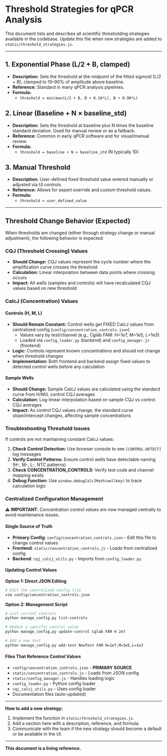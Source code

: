 # Threshold Strategies for qPCR Analysis

This document lists and describes all scientific thresholding strategies available in the codebase. Update this file when new strategies are added to `static/threshold_strategies.js`.

---

## 1. Exponential Phase (L/2 + B, clamped)
- **Description:** Sets the threshold at the midpoint of the fitted sigmoid (L/2 + B), clamped to 10–90% of amplitude above baseline.
- **Reference:** Standard in many qPCR analysis pipelines.
- **Formula:**
  - `threshold = min(max(L/2 + B, B + 0.10*L), B + 0.90*L)`

## 2. Linear (Baseline + N × baseline_std)
- **Description:** Sets the threshold at baseline plus N times the baseline standard deviation. Used for manual review or as a fallback.
- **Reference:** Common in early qPCR software and for visual/manual review.
- **Formula:**
  - `threshold = baseline + N × baseline_std` (N typically 10)

## 3. Manual Threshold
- **Description:** User-defined fixed threshold value entered manually or adjusted via UI controls.
- **Reference:** Allows for expert override and custom threshold values.
- **Formula:**
  - `threshold = user_defined_value`

---

## Threshold Change Behavior (Expected)

When thresholds are changed (either through strategy change or manual adjustment), the following behavior is expected:

### CQJ (Threshold Crossing) Values
- **Should Change:** CQJ values represent the cycle number where the amplification curve crosses the threshold
- **Calculation:** Linear interpolation between data points where crossing occurs
- **Impact:** All wells (samples and controls) will have recalculated CQJ values based on new threshold

### CalcJ (Concentration) Values

#### Controls (H, M, L)
- **Should Remain Constant:** Control wells get FIXED CalcJ values from centralized config (`config/concentration_controls.json`)
  - Values vary by test/channel (e.g., Cglab FAM: H=1e7, M=1e5, L=1e3)
  - Loaded via `config_loader.py` (backend) and `config_manager.js` (frontend)
- **Logic:** Controls represent known concentrations and should not change when threshold changes
- **Implementation:** Both frontend and backend assign fixed values to detected control wells before any calculation

#### Sample Wells
- **Should Change:** Sample CalcJ values are calculated using the standard curve from H/M/L control CQJ averages
- **Calculation:** Log-linear interpolation based on sample CQJ vs control CQJ averages
- **Impact:** As control CQJ values change, the standard curve slope/intercept changes, affecting sample concentrations

### Troubleshooting Threshold Issues

If controls are not maintaining constant CalcJ values:

1. **Check Control Detection:** Use browser console to see `[CONTROL-DETECT]` log messages
2. **Verify Control Patterns:** Ensure control wells have detectable naming (H-, M-, L-, NTC patterns)
3. **Check CONCENTRATION_CONTROLS:** Verify test code and channel mapping exists
4. **Debug Function:** Use `window.debugCalcJMath(wellKey)` to trace calculation logic

### Centralized Configuration Management

⚠️ **IMPORTANT**: Concentration control values are now managed centrally to avoid maintenance issues.

#### Single Source of Truth
- **Primary Config**: `config/concentration_controls.json` - Edit this file to change control values
- **Frontend**: `static/concentration_controls.js` - Loads from centralized config  
- **Backend**: `cqj_calcj_utils.py` - Imports from `config_loader.py`

#### Updating Control Values

**Option 1: Direct JSON Editing**
```bash
# Edit the centralized config file
vim config/concentration_controls.json
```

**Option 2: Management Script**
```bash
# List current controls
python manage_config.py list-controls

# Update a specific control value
python manage_config.py update-control Cglab FAM H 2e7

# Add a new test
python manage_config.py add-test NewTest FAM H=1e7,M=1e5,L=1e3
```

#### Files That Reference Control Values
- `config/concentration_controls.json` - **PRIMARY SOURCE** 
- `static/concentration_controls.js` - Loads from JSON config
- `static/config_manager.js` - Handles loading logic
- `config_loader.py` - Python config loader
- `cqj_calcj_utils.py` - Uses config loader
- Documentation files (auto-updated)

---

**How to add a new strategy:**
1. Implement the function in `static/threshold_strategies.js`.
2. Add a section here with a description, reference, and formula.
3. Communicate with the team if the new strategy should become a default or be available in the UI.

---

**This document is a living reference.**
